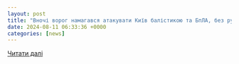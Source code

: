 ```yaml
---
layout: post
title: "Вночі ворог намагався атакувати Київ балістикою та БпЛА, без руйнувань та постраждалих – КМВА"
date: 2024-08-11 06:33:36 +0000
categories: [news]
---
```


[Читати далі](https://interfax.com.ua/news/general/1006264.html)
